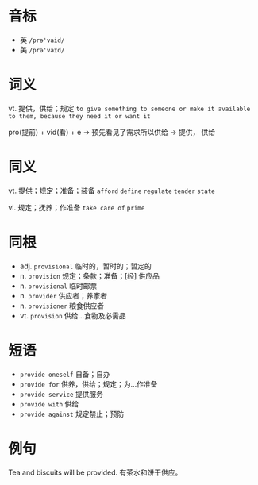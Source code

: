 # 音标

- 英 `/prə'vaid/`
- 美 `/prə'vaɪd/`

# 词义

vt. 提供，供给；规定
`to give something to someone or make it available to them, because they need it or want it`



pro(提前) + vid(看) + e → 预先看见了需求所以供给 → 提供， 供给

# 同义

vt. 提供；规定；准备；装备
`afford` `define` `regulate` `tender` `state`

vi. 规定；抚养；作准备
`take care of` `prime`

# 同根

- adj. `provisional` 临时的，暂时的；暂定的
- n. `provision` 规定；条款；准备；[经] 供应品
- n. `provisional` 临时邮票
- n. `provider` 供应者；养家者
- n. `provisioner` 粮食供应者
- vt. `provision` 供给…食物及必需品

# 短语

- `provide oneself` 自备；自办
- `provide for` 供养，供给；规定；为…作准备
- `provide service` 提供服务
- `provide with` 供给
- `provide against` 规定禁止；预防

# 例句

Tea and biscuits will be provided.
有茶水和饼干供应。


